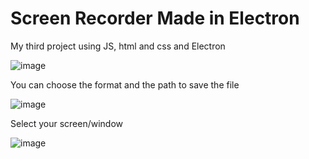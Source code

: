 # Screen Recorder Made in Electron

My third project using JS, html and css and Electron


![image](https://user-images.githubusercontent.com/106290708/175120484-3a499846-958f-4811-a3a2-43da347e51bb.png)

You can choose the format and the path to save the file

![image](https://user-images.githubusercontent.com/106290708/175120586-da50d6a1-4bbe-466c-88ff-25e0b28b6c0f.png)



Select your screen/window

![image](https://user-images.githubusercontent.com/106290708/175120705-529c8ed4-8f07-44f2-95b3-7240eb9efd45.png)
